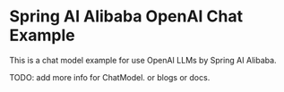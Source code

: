 # Spring AI Alibaba OpenAI Chat Example

This is a chat model example for use OpenAI LLMs by Spring AI Alibaba.

TODO: add more info for ChatModel. or blogs or docs.
